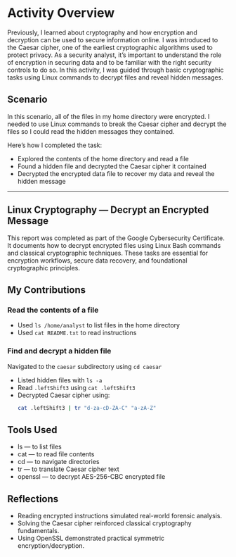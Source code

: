 # Activity Overview

Previously, I learned about cryptography and how encryption and decryption can be used to secure information online. I was introduced to the Caesar cipher, one of the earliest cryptographic algorithms used to protect privacy. As a security analyst, it’s important to understand the role of encryption in securing data and to be familiar with the right security controls to do so. In this activity, I was guided through basic cryptographic tasks using Linux commands to decrypt files and reveal hidden messages.

## Scenario

In this scenario, all of the files in my home directory were encrypted. I needed to use Linux commands to break the Caesar cipher and decrypt the files so I could read the hidden messages they contained.

Here’s how I completed the task:
- Explored the contents of the home directory and read a file
- Found a hidden file and decrypted the Caesar cipher it contained
- Decrypted the encrypted data file to recover my data and reveal the hidden message

---
## Linux Cryptography — Decrypt an Encrypted Message

This report was completed as part of the Google Cybersecurity Certificate. It documents how to decrypt encrypted files using Linux Bash commands and classical cryptographic techniques. These tasks are essential for encryption workflows, secure data recovery, and foundational cryptographic principles.
## My Contributions

### Read the contents of a file

- Used `ls /home/analyst` to list files in the home directory  
- Used `cat README.txt` to read instructions  

### Find and decrypt a hidden file

Navigated to the `caesar` subdirectory using `cd caesar`  
- Listed hidden files with `ls -a`  
- Read `.leftShift3` using `cat .leftShift3`  
- Decrypted Caesar cipher using:
  ```bash
  cat .leftShift3 | tr "d-za-cD-ZA-C" "a-zA-Z"

## Tools Used

- ls — to list files
- cat — to read file contents
- cd — to navigate directories
- tr — to translate Caesar cipher text
- openssl — to decrypt AES-256-CBC encrypted file

## Reflections

- Reading encrypted instructions simulated real-world forensic analysis.
- Solving the Caesar cipher reinforced classical cryptography fundamentals.
- Using OpenSSL demonstrated practical symmetric encryption/decryption.
